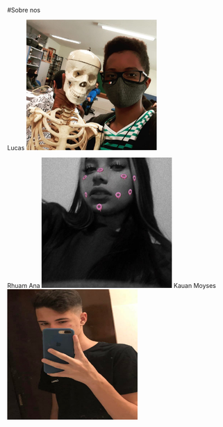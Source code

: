 #Sobre nos

Lucas
<img src="lucas.jpg" alt="Texto alternativo" title="lucas" width="300" height="300" />

Rhuam
Ana
<img src="ana.jpg" alt="Texto alternativo" title="ana" width="300" height="300" />
Kauan
Moyses
<img src="moyses.jpg" alt="Texto alternativo" title= "moyses" width="300" height="300" />
